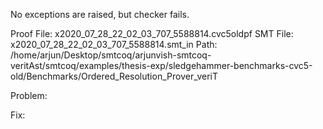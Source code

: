No exceptions are raised, but checker fails.

Proof File: x2020_07_28_22_02_03_707_5588814.cvc5oldpf
SMT File: x2020_07_28_22_02_03_707_5588814.smt_in
Path: /home/arjun/Desktop/smtcoq/arjunvish-smtcoq-veritAst/smtcoq/examples/thesis-exp/sledgehammer-benchmarks-cvc5-old/Benchmarks/Ordered_Resolution_Prover_veriT

Problem:

Fix:
